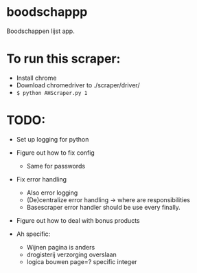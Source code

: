 # boodschappp
Boodschappen lijst app. 

# To run this scraper:
- Install chrome
- Download chromedriver to ./scraper/driver/
- `$ python AHScraper.py 1`

# TODO:
- Set up logging for python
- Figure out how to fix config
    - Same for passwords
- Fix error handling
    - Also error logging
    - (De)centralize error handling -> where are responsibilities
    - Basescraper error handler should be use every finally.
- Figure out how to deal with bonus products

- Ah specific:
    - Wijnen pagina is anders
    - drogisterij verzorging overslaan
    - logica bouwen page=? specific integer
